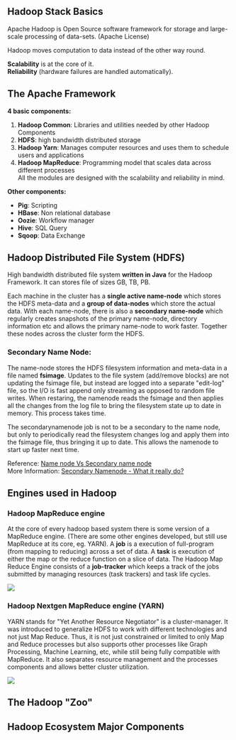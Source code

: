 ## Hadoop Stack Basics

Apache Hadoop is Open Source software framework for storage and large-scale processing of data-sets. 
(Apache License)

Hadoop moves computation to data instead of the other way round. 

**Scalability** is at the core of it.<br/>
**Reliability** (hardware failures are handled automatically).

## The Apache Framework

**4 basic components:**

1. **Hadoop Common**: Libraries and utilities needed by other Hadoop Components <br/>
2. **HDFS**: high bandwidth distributed storage <br/>
3. **Hadoop Yarn**: Manages computer resources and uses them to schedule users and applications <br/>
4. **Hadoop MapReduce**: Programming model that scales data across different processes <br/>
All the modules are designed with the scalability and reliability in mind.<br/>

**Other components:**

* **Pig**: Scripting <br/>
* **HBase**: Non relational database <br/>
* **Oozie**: Workflow manager <br/>
* **Hive**: SQL Query <br/>
* **Sqoop**: Data Exchange <br/>

## Hadoop Distributed File System (HDFS)
High bandwidth distributed file system **written in Java** for the Hadoop Framework. It can stores file of sizes GB, TB, PB.

Each machine in the cluster has a **single active name-node** which stores the HDFS meta-data and a **group of data-nodes** which store the actual data. With each name-node, there is also a **secondary name-node** which regularly creates snapshots of the primary name-node, directory information etc and allows the primary name-node to work faster. Together these nodes across the cluster form the HDFS.

### Secondary Name Node: 
The name-node stores the HDFS filesystem information and meta-data in a file named **fsimage**. Updates to the file system (add/remove blocks) are not updating the fsimage file, but instead are logged into a separate "edit-log" file, so the I/O is fast append only streaming as opposed to random file writes. When restaring, the namenode reads the fsimage and then applies all the changes from the log file to bring the filesystem state up to date in memory. This process takes time.

The secondarynamenode job is not to be a secondary to the name node, but only to periodically read the filesystem changes log and apply them into the fsimage file, thus bringing it up to date. This allows the namenode to start up faster next time.

Reference: [Name node Vs Secondary name node](http://stackoverflow.com/questions/19970461/name-node-vs-secondary-name-node) <br/>
More Information: [Secondary Namenode - What it really do?](http://blog.madhukaraphatak.com/secondary-namenode---what-it-really-do/)

## Engines used in Hadoop

### Hadoop MapReduce engine
At the core of every hadoop based system there is some version of a MapReduce engine. (There are some other engines developed, but still use MapReduce at its core, eg. YARN). A **job** is a execution of full-program (from mapping to reducing) across a set of data. A **task** is execution of either the map or the reduce function on a slice of data. The Hadoop Map Reduce Engine consists of a **job-tracker** which keeps a track of the jobs submitted by managing resources (task trackers) and task life cycles.

![](https://github.com/rohitvg/CourseraHadoop/blob/master/resources/images/MapReduceEngineOverview.png)

### Hadoop Nextgen MapReduce engine (YARN)
YARN stands for "Yet Another Resource Negotiator" is a cluster-manager. It was introduced to generalize HDFS to work with different technologies and not just Map Reduce. Thus, it is not just constrained or limited to only Map and Reduce processes but also supports other processes like Graph Processing, Machine Learning, etc, while still being fully compatible with MapReduce. It also separates resource management and the processes components and allows better cluster utilization. 

![](https://github.com/rohitvg/CourseraHadoop/blob/master/resources/images/yarn.png)

## The Hadoop "Zoo"

## Hadoop Ecosystem Major Components